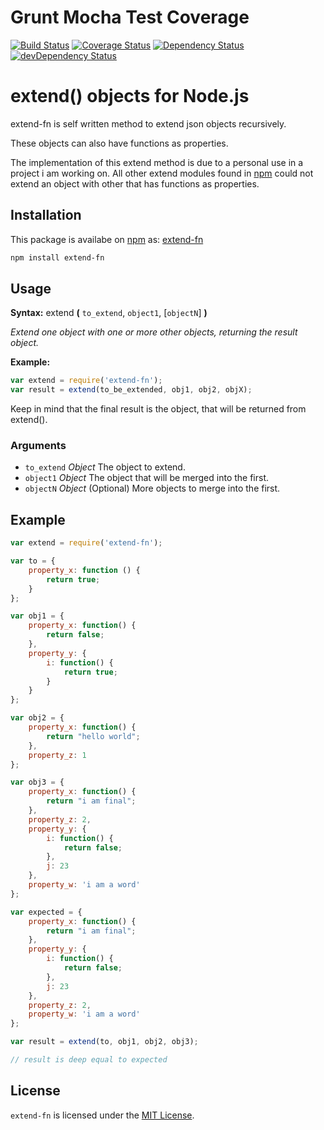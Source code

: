 # Grunt Mocha Test Coverage
[![Build Status][travis-image]][travis] [![Coverage Status](https://coveralls.io/repos/tbouchnafa/extend-fn/badge.svg?branch=master&service=github)](https://coveralls.io/github/tbouchnafa/extend-fn?branch=master) [![Dependency Status][david-image]][david] [![devDependency Status][david-dev-image]][david-dev]


# extend() objects for Node.js 

extend-fn is self written method to extend json objects recursively.

These objects can also have functions as properties.

The implementation of this extend method is due to a personal use in a project i am working on. All other extend modules found in [npm][npm-url] could not extend an object with other that has functions as properties. 

## Installation

This package is availabe on [npm][npm-url] as: [extend-fn][npm-url]

``` sh
npm install extend-fn
```

## Usage

**Syntax:** extend **(** `to_extend`, `object1`, [`objectN`] **)**

*Extend one object with one or more other objects, returning the result object.*

**Example:**

``` js
var extend = require('extend-fn');
var result = extend(to_be_extended, obj1, obj2, objX);
```

Keep in mind that the final result is the object, that will be returned from extend().

### Arguments

* `to_extend`	*Object*
The object to extend.
* `object1`	*Object*
The object that will be merged into the first.
* `objectN` *Object* (Optional)
More objects to merge into the first.

## Example

```js
var extend = require('extend-fn');

var to = {
    property_x: function () {
        return true;
    }
};

var obj1 = {
    property_x: function() {
        return false;
    },
    property_y: {
        i: function() {
            return true;
        }
    }
};

var obj2 = {
    property_x: function() {
        return "hello world";
    },
    property_z: 1
};

var obj3 = {
    property_x: function() {
        return "i am final";
    },
    property_z: 2,
    property_y: {
        i: function() {
            return false;
        },
        j: 23
    },
    property_w: 'i am a word'
};

var expected = {
    property_x: function() {
        return "i am final";
    },
    property_y: {
        i: function() {
            return false;
        },
        j: 23
    },
    property_z: 2,
    property_w: 'i am a word'
};

var result = extend(to, obj1, obj2, obj3);

// result is deep equal to expected
```

## License

`extend-fn` is licensed under the [MIT License][mit-license-url].

[npm-url]: https://npmjs.org/package/extend-fn
[mit-license-url]: http://opensource.org/licenses/MIT
[github-tbouchnafa]: https://github.com/tbouchnafa
[Mocha]: http://mochajs.org/
[Grunt]: http://gruntjs.com/
[Blanket]: http://blanketjs.org/
[Coveralls]: https://coveralls.io
[Getting Started]: http://gruntjs.com/getting-started
[grunt-mocha-cli]: https://github.com/Rowno/grunt-mocha-cli
[travis]: https://travis-ci.org/tbouchnafa/extend-fn
[travis-image]: https://img.shields.io/travis/tbouchnafa/extend-fn/master.svg?style=flat
[coveralls]: https://coveralls.io/r/mmoulton/grunt-mocha-cov
[coveralls-image]: https://img.shields.io/coveralls/mmoulton/grunt-mocha-cov/master.svg?style=flat
[david]: https://david-dm.org/tbouchnafa/extend-fn
[david-image]: https://img.shields.io/david/tbouchnafa/extend-fn.svg?style=flat
[david-dev]: https://david-dm.org/tbouchnafa/extend-fn#info=devDependencies
[david-dev-image]: https://img.shields.io/david/dev/tbouchnafa/extend-fn.svg?style=flat